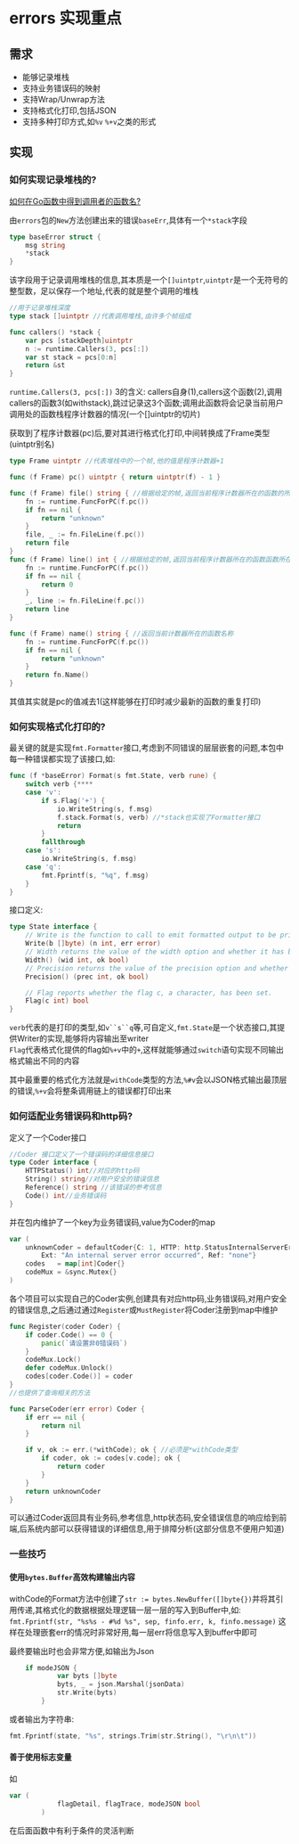 # errors 实现重点


## 需求

- 能够记录堆栈
- 支持业务错误码的映射
- 支持Wrap/Unwrap方法
- 支持格式化打印,包括JSON
- 支持多种打印方式,如`%v` `%+v`之类的形式

## 实现

### 如何实现记录堆栈的?

[如何在Go函数中得到调用者的函数名?](https://colobu.com/2018/11/03/get-function-name-in-go/)

由`errors`包的`New`方法创建出来的错误`baseErr`,具体有一个`*stack`字段
```go
type baseError struct {
	msg string
	*stack
}
```
该字段用于记录调用堆栈的信息,其本质是一个`[]uintptr`,`uintptr`是一个无符号的整型数，足以保存一个地址,代表的就是整个调用的堆栈
```go
//用于记录堆栈深度
type stack []uintptr //代表调用堆栈,由许多个帧组成

func callers() *stack {
	var pcs [stackDepth]uintptr
	n := runtime.Callers(3, pcs[:])
	var st stack = pcs[0:n]
	return &st
}
```
`runtime.Callers(3, pcs[:])` 3的含义: callers自身(1),callers这个函数(2),调用callers的函数3(如withstack),跳过记录这3个函数;调用此函数将会记录当前用户调用处的函数栈程序计数器的情况(一个[]uintptr的切片)

获取到了程序计数器(pc)后,要对其进行格式化打印,中间转换成了Frame类型(uintptr别名)
```go
type Frame uintptr //代表堆栈中的一个帧,他的值是程序计数器+1

func (f Frame) pc() uintptr { return uintptr(f) - 1 }

func (f Frame) file() string { //根据给定的帧,返回当前程序计数器所在的函数的所在文件名
	fn := runtime.FuncForPC(f.pc())
	if fn == nil {
		return "unknown"
	}
	file, _ := fn.FileLine(f.pc())
	return file
}
func (f Frame) line() int { //根据给定的帧,返回当前程序计数器所在的函数函数所在行号
	fn := runtime.FuncForPC(f.pc())
	if fn == nil {
		return 0
	}
	_, line := fn.FileLine(f.pc())
	return line
}

func (f Frame) name() string { //返回当前计数器所在的函数名称
	fn := runtime.FuncForPC(f.pc())
	if fn == nil {
		return "unknown"
	}
	return fn.Name()
}
```

其值其实就是pc的值减去1(这样能够在打印时减少最新的函数的重复打印)

### 如何实现格式化打印的?

最关键的就是实现`fmt.Formatter`接口,考虑到不同错误的层层嵌套的问题,本包中每一种错误都实现了该接口,如:
```go
func (f *baseError) Format(s fmt.State, verb rune) {
	switch verb {****
	case 'v':
		if s.Flag('+') {
			io.WriteString(s, f.msg)
			f.stack.Format(s, verb) //*stack也实现了Formatter接口
			return
		}
		fallthrough
	case 's':
		io.WriteString(s, f.msg)
	case 'q':
		fmt.Fprintf(s, "%q", f.msg)
	}
}
```
接口定义:
```go
type State interface {
	// Write is the function to call to emit formatted output to be printed.
	Write(b []byte) (n int, err error)
	// Width returns the value of the width option and whether it has been set.
	Width() (wid int, ok bool)
	// Precision returns the value of the precision option and whether it has been set.
	Precision() (prec int, ok bool)

	// Flag reports whether the flag c, a character, has been set.
	Flag(c int) bool
}
```
`verb`代表的是打印的类型,如`v``s``q`等,可自定义,`fmt.State`是一个状态接口,其提供Writer的实现,能够将内容输出至writer  
`Flag`代表格式化提供的flag如`%+v`中的`+`,这样就能够通过`switch`语句实现不同输出格式输出不同的内容


其中最重要的格式化方法就是`withCode`类型的方法,`%#v`会以JSON格式输出最顶层的错误,`%+v`会将整条调用链上的错误都打印出来


### 如何适配业务错误码和http码?

定义了一个Coder接口
```go
//Coder 接口定义了一个错误码的详细信息接口
type Coder interface {
	HTTPStatus() int//对应的http码
	String() string//对用户安全的错误信息
	Reference() string //该错误的参考信息
	Code() int//业务错误码
}
```
并在包内维护了一个key为业务错误码,value为Coder的map
```go
var (
	unknownCoder = defaultCoder{C: 1, HTTP: http.StatusInternalServerError,
		Ext: "An internal server error occurred", Ref: "none"}
	codes   = map[int]Coder{}
	codeMux = &sync.Mutex{}
)
```
各个项目可以实现自己的Coder实例,创建具有对应http码,业务错误码,对用户安全的错误信息,之后通过通过`Register`或`MustRegister`将Coder注册到map中维护
```go
func Register(coder Coder) {
	if coder.Code() == 0 {
		panic(`请设置非0错误码`)
	}
	codeMux.Lock()
	defer codeMux.Unlock()
	codes[coder.Code()] = coder
}
//也提供了查询相关的方法

func ParseCoder(err error) Coder {
	if err == nil {
		return nil
	}

	if v, ok := err.(*withCode); ok { //必须是*withCode类型
		if coder, ok := codes[v.code]; ok {
			return coder
		}
	}
	return unknownCoder
}

```
可以通过Coder返回具有业务码,参考信息,http状态码,安全错误信息的响应给到前端,后系统内部可以获得错误的详细信息,用于排障分析(这部分信息不便用户知道)





### 一些技巧

#### 使用`bytes.Buffer`高效构建输出内容

withCode的Format方法中创建了`str := bytes.NewBuffer([]byte{})`并将其引用传递,其格式化的数据根据处理逻辑一层一层的写入到Buffer中,如:  
`fmt.Fprintf(str, "%s%s - #%d %s", sep, finfo.err, k, finfo.message)` 这样在处理嵌套err的情况时非常好用,每一层err将信息写入到buffer中即可  

最终要输出时也会非常方便,如输出为Json
```go
	if modeJSON {
			var byts []byte
			byts, _ = json.Marshal(jsonData)
			str.Write(byts)
		}
```
或者输出为字符串:
```go
fmt.Fprintf(state, "%s", strings.Trim(str.String(), "\r\n\t"))
```

#### 善于使用标志变量
如
```go
var (
			flagDetail, flagTrace, modeJSON bool
		)
```
在后面函数中有利于条件的灵活判断
















